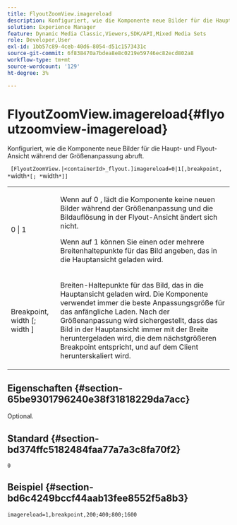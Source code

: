 ```yaml
---
title: FlyoutZoomView.imagereload
description: Konfiguriert, wie die Komponente neue Bilder für die Haupt- und Flyout-Ansicht während der Größenanpassung abruft.
solution: Experience Manager
feature: Dynamic Media Classic,Viewers,SDK/API,Mixed Media Sets
role: Developer,User
exl-id: 1bb57c89-4ceb-40d6-8054-d51c1573431c
source-git-commit: 6f838470a7bdea8e8c0219e59746ec82ecd802a8
workflow-type: tm+mt
source-wordcount: '129'
ht-degree: 3%

---
```


# FlyoutZoomView.imagereload{#flyoutzoomview-imagereload}

Konfiguriert, wie die Komponente neue Bilder für die Haupt- und Flyout-Ansicht während der Größenanpassung abruft.

` [FlyoutZoomView.|<containerId>_flyout.]imagereload=0|1[,breakpoint, *`width`*[; *`width`*]]`

<table id="table_E314540D347D47699C04EB80D20C0721"> 
 <tbody> 
  <tr> 
   <td colname="col1"> <p> <span class="codeph"> 0 | 1 </span> </p> </td> 
   <td colname="col2"> <p>Wenn auf <span class="codeph"> 0 </span>, lädt die Komponente keine neuen Bilder während der Größenanpassung und die Bildauflösung in der Flyout-Ansicht ändert sich nicht. </p> <p>Wenn auf <span class="codeph"> 1 </span> können Sie einen oder mehrere Breitenhaltepunkte für das Bild angeben, das in die Hauptansicht geladen wird. </p> </td> 
  </tr> 
  <tr> 
   <td colname="col1"> <p> <span class="codeph"> Breakpoint, <span class="varname"> width </span>[; <span class="varname"> width </span>] </span> </p> </td> 
   <td colname="col2"> <p>Breiten-Haltepunkte für das Bild, das in die Hauptansicht geladen wird. Die Komponente verwendet immer die beste Anpassungsgröße für das anfängliche Laden. Nach der Größenanpassung wird sichergestellt, dass das Bild in der Hauptansicht immer mit der Breite heruntergeladen wird, die dem nächstgrößeren Breakpoint entspricht, und auf dem Client herunterskaliert wird. </p> </td> 
  </tr> 
 </tbody> 
</table>

## Eigenschaften {#section-65be9301796240e38f31818229da7acc}

Optional.

## Standard {#section-bd374ffc5182484faa77a7a3c8fa70f2}

`0`

## Beispiel {#section-bd6c4249bccf44aab13fee8552f5a8b3}

`imagereload=1,breakpoint,200;400;800;1600`
